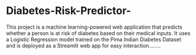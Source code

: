 # Diabetes-Risk-Predictor-
This project is a machine learning-powered web application that predicts whether a person is at risk of diabetes based on their medical inputs. It uses a Logistic Regression model trained on the Pima Indian Diabetes Dataset and is deployed as a Streamlit web app for easy interaction........

